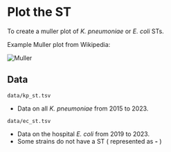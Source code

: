 # Plot the ST

To create a muller plot of _K. pneumoniae_ or _E. coli_ STs.

Example Muller plot from Wikipedia:

![Muller](https://upload.wikimedia.org/wikipedia/commons/3/38/Mullerplot.png)

## Data
```
data/kp_st.tsv
```
* Data on all _K. pneumoniae_ from 2015 to 2023.

```
data/ec_st.tsv
```
* Data on the hospital _E. coli_ from 2019 to 2023.
* Some strains do not have a ST ( represented as **-** )


